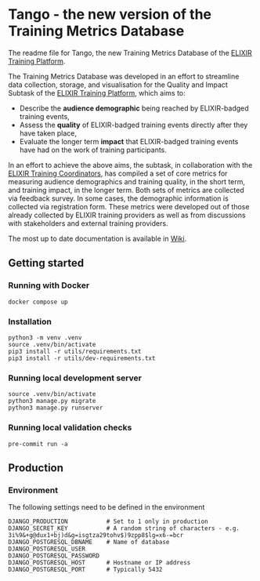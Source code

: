 #  Tango - the new version of the Training Metrics Database

The readme file for Tango, the new Training Metrics Database of the [ELIXIR Training Platform](https://elixir-europe.org/platforms/training).

The Training Metrics Database was developed in an effort to streamline data collection, storage, and visualisation for the Quality and Impact Subtask of the [ELIXIR Training Platform](https://elixir-europe.org/platforms/training), which aims to:

* Describe the **audience demographic** being reached by ELIXIR-badged training events,
* Assess the **quality** of ELIXIR-badged training events directly after they have taken place,
* Evaluate the longer term **impact** that ELIXIR-badged training events have had on the work of training participants.

In an effort to achieve the above aims, the subtask, in collaboration with the [ELIXIR Training Coordinators](https://elixir-europe.org/platforms/training/how-organised), has compiled a set of core metrics for measuring audience demographics and training quality, in the short term, and training impact, in the longer term. Both sets of metrics are collected via feedback survey. In some cases, the demographic information is collected via registration form. These metrics were developed out of those already collected by ELIXIR training providers as well as from discussions with stakeholders and external training providers. 

The most up to date documentation is available in [Wiki](https://github.com/elixir-europe-training/ELIXIR-TrP-Training-Metrics-Database-Tango/wiki).

## Getting started

### Running with Docker

```shell
docker compose up
```

### Installation

```shell
python3 -m venv .venv
source .venv/bin/activate
pip3 install -r utils/requirements.txt
pip3 install -r utils/dev-requirements.txt
```

### Running local development server

```shell
source .venv/bin/activate
python3 manage.py migrate
python3 manage.py runserver
```

### Running local validation checks

```shell
pre-commit run -a
```

## Production

### Environment

The following settings need to be defined in the environment

```
DJANGO_PRODUCTION           # Set to 1 only in production
DJANGO_SECRET_KEY           # A random string of characters - e.g. 3i%9&+g@dux1+bj)d&g=isgtza29tohv$)9zpp8$lg=x6-=bcr
DJANGO_POSTGRESQL_DBNAME    # Name of database
DJANGO_POSTGRESQL_USER
DJANGO_POSTGRESQL_PASSWORD
DJANGO_POSTGRESQL_HOST      # Hostname or IP address
DJANGO_POSTGRESQL_PORT      # Typically 5432
```
